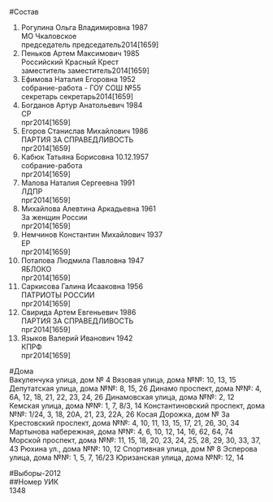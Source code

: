 #Состав  
1. Рогулина Ольга Владимировна 1987  
    МО Чкаловское  
    председатель председатель2014[1659]  
2. Пеньков Артем Максимович 1985  
    Российский Красный Крест  
    заместитель заместитель2014[1659]  
3. Ефимова Наталия Егоровна 1952  
    собрание-работа - ГОУ СОШ №55  
    секретарь секретарь2014[1659]  
4. Богданов Артур Анатольевич 1984  
    СР  
    прг2014[1659]  
5. Егоров Станислав Михайлович 1986  
    ПАРТИЯ ЗА СПРАВЕДЛИВОСТЬ  
    прг2014[1659]  
6. Кабюк Татьяна Борисовна 10.12.1957  
    собрание-работа  
    прг2014[1659]  
7. Малова Наталия Сергеевна 1991  
    ЛДПР  
    прг2014[1659]  
8. Михайлова Алевтина Аркадьевна 1961  
    За женщин России  
    прг2014[1659]  
9. Немчинов Константин Михайлович 1937  
    ЕР  
    прг2014[1659]  
10. Потапова Людмила Павловна 1947  
    ЯБЛОКО  
    прг2014[1659]  
11. Саркисова Галина Исааковна 1956  
    ПАТРИОТЫ РОССИИ  
    прг2014[1659]  
12. Свирида Артем Евгеньевич 1986  
    ПАРТИЯ ЗА СПРАВЕДЛИВОСТЬ  
    прг2014[1659]  
13. Языков Валерий Иванович 1942  
    КПРФ  
    прг2014[1659]  
  
#Дома  
Вакуленчука улица, дом № 4 Вязовая улица, дома №№: 10, 13, 15 Депутатская улица, дома №№: 8, 15, 26 Динамо проспект, дома №№: 4, 6А, 12, 18, 21, 22, 23, 24, 26  Динамовская улица, дома №№: 2, 12 Кемская улица, дома №№: 1, 7, 8/3, 14 Константиновский проспект, дома №№: 1/24, 3, 18, 20А, 21, 23,  22А, 26 Косая Дорожка, дом № 3а Крестовский проспект, дома №№: 4, 10, 11, 13, 15, 17, 21, 26, 30,  34 Мартынова набережная, дома №№: 4, 6, 10, 12, 14, 16, 62, 64, 74 Морской проспект, дома №№: 11, 15, 18, 20, 23, 24, 25, 28, 29, 30, 33, 37, 43 Рюхина ул., дома №№: 10, 12 Спортивная улица, дом № 8 Эсперова улица, дома №№: 1, 5, 7, 16/23 Юризанская улица, дома №№: 12, 14  
  
#Выборы-2012  
##Номер УИК  
1348  

